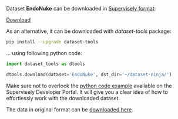 Dataset **EndoNuke** can be downloaded in [Supervisely format](https://developer.supervisely.com/api-references/supervisely-annotation-json-format):

 [Download](/supervisely-supervisely-assets-public/teams_storage/I/F/Bu/bKt9664olC5PJXzc9DYfARAWwkhDki1pZYMijWyY23a67QbsjYF7sYxcNqCsFZ0Ujz8wtberQprgeDPA9uQnycnu77joJsXO6GKheG9N0rhP8YsnhTrWS9Hh1rbj.tar)

As an alternative, it can be downloaded with *dataset-tools* package:
``` bash
pip install --upgrade dataset-tools
```

... using following python code:
``` python
import dataset_tools as dtools

dtools.download(dataset='EndoNuke', dst_dir='~/dataset-ninja/')
```
Make sure not to overlook the [python code example](https://developer.supervisely.com/getting-started/python-sdk-tutorials/iterate-over-a-local-project) available on the Supervisely Developer Portal. It will give you a clear idea of how to effortlessly work with the downloaded dataset.

The data in original format can be [downloaded here](https://www.ispras.ru/conf/endonuke/data.zip).